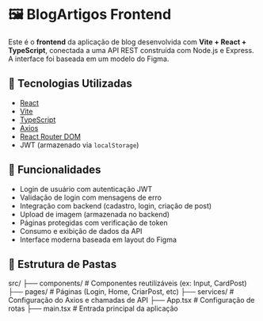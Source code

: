 # 🖼️ BlogArtigos Frontend

Este é o **frontend** da aplicação de blog desenvolvida com **Vite + React + TypeScript**, conectada a uma API REST construída com Node.js e Express. A interface foi baseada em um modelo do Figma.

## 🚀 Tecnologias Utilizadas

- [React](https://react.dev/)
- [Vite](https://vitejs.dev/)
- [TypeScript](https://www.typescriptlang.org/)
- [Axios](https://axios-http.com/)
- [React Router DOM](https://reactrouter.com/)
- JWT (armazenado via `localStorage`)

## 🔐 Funcionalidades

- Login de usuário com autenticação JWT
- Validação de login com mensagens de erro
- Integração com backend (cadastro, login, criação de post)
- Upload de imagem (armazenada no backend)
- Páginas protegidas com verificação de token
- Consumo e exibição de dados da API
- Interface moderna baseada em layout do Figma

## 📁 Estrutura de Pastas
src/
├── components/ # Componentes reutilizáveis (ex: Input, CardPost)
├── pages/ # Páginas (Login, Home, CriarPost, etc)
├── services/ # Configuração do Axios e chamadas de API
├── App.tsx # Configuração de rotas
├── main.tsx # Entrada principal da aplicação
